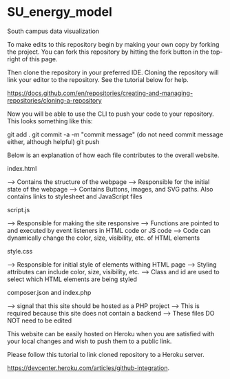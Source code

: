 # SU_energy_model
South campus data visualization

To make edits to this repository begin by making your own copy by forking the project. You can fork this repository by hitting the fork button in the top-right of this page. 

Then clone the repository in your preferred IDE. Cloning the repository will link your editor to the repository. See the tutorial below for help. 

https://docs.github.com/en/repositories/creating-and-managing-repositories/cloning-a-repository

Now you will be able to use the CLI to push your code to your repository. This looks something like this: 

git add .
git commit -a -m "commit message" (do not need commit message either, although helpful)
git push

Below is an explanation of how each file contributes to the overall website. 

index.html

--> Contains the structure of the webpage
--> Responsible for the initial state of the webpage
--> Contains Buttons, images, and SVG paths. Also contains links to stylesheet and JavaScript files 

script.js

--> Responsible for making the site responsive
--> Functions are pointed to and executed by event listeners in HTML code or JS code
--> Code can dynamically change the color, size, visibility, etc. of HTML elements

style.css

--> Responsible for initial style of elements withing HTML page
--> Styling attributes can include color, size, visibility, etc.
--> Class and id are used to select which HTML elements are being styled 


composer.json and index.php 

--> signal that this site should be hosted as a PHP project
--> This is required because this site does not contain a backend 
--> These files DO NOT need to be edited

This website can be easily hosted on Heroku when you are satisfied with your local changes and wish to push them to a public link.

Please follow this tutorial to link cloned repository to a Heroku server.  

https://devcenter.heroku.com/articles/github-integration. 
